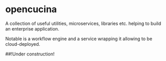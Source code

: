 # opencucina

A collection of useful utilities, microservices, libraries etc. helping to build an enterprise application.

Notable is a workflow engine and a service wrapping it allowing to be cloud-deployed.

##!Under construction!  
